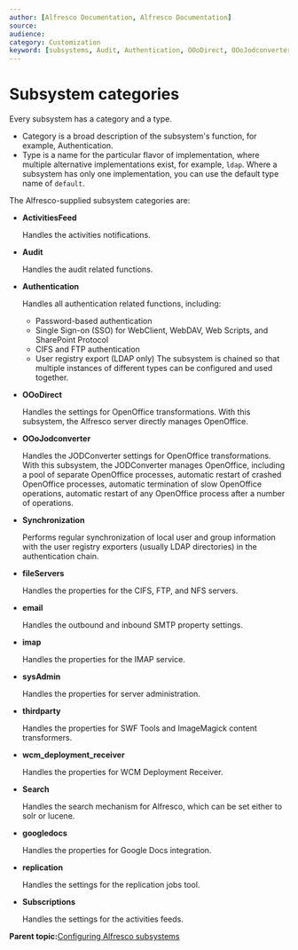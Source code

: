```yaml
---
author: [Alfresco Documentation, Alfresco Documentation]
source: 
audience: 
category: Customization
keyword: [subsystems, Audit, Authentication, OOoDirect, OOoJodconverter, Synchronization, fileServers, email, imap, sysAdmin, thirdparty, wcm\_deployment\_receiver]
---
```


# Subsystem categories

Every subsystem has a category and a type.

-   Category is a broad description of the subsystem's function, for example, Authentication.
-   Type is a name for the particular flavor of implementation, where multiple alternative implementations exist, for example, `ldap`. Where a subsystem has only one implementation, you can use the default type name of `default`.

The Alfresco-supplied subsystem categories are:

-   **ActivitiesFeed**

    Handles the activities notifications.

-   **Audit**

    Handles the audit related functions.

-   **Authentication**

    Handles all authentication related functions, including:

    -   Password-based authentication
    -   Single Sign-on \(SSO\) for WebClient, WebDAV, Web Scripts, and SharePoint Protocol
    -   CIFS and FTP authentication
    -   User registry export \(LDAP only\)
    The subsystem is chained so that multiple instances of different types can be configured and used together.

-   **OOoDirect**

    Handles the settings for OpenOffice transformations. With this subsystem, the Alfresco server directly manages OpenOffice.

-   **OOoJodconverter**

    Handles the JODConverter settings for OpenOffice transformations. With this subsystem, the JODConverter manages OpenOffice, including a pool of separate OpenOffice processes, automatic restart of crashed OpenOffice processes, automatic termination of slow OpenOffice operations, automatic restart of any OpenOffice process after a number of operations.

-   **Synchronization**

    Performs regular synchronization of local user and group information with the user registry exporters \(usually LDAP directories\) in the authentication chain.

-   **fileServers**

    Handles the properties for the CIFS, FTP, and NFS servers.

-   **email**

    Handles the outbound and inbound SMTP property settings.

-   **imap**

    Handles the properties for the IMAP service.

-   **sysAdmin**

    Handles the properties for server administration.

-   **thirdparty**

    Handles the properties for SWF Tools and ImageMagick content transformers.

-   **wcm\_deployment\_receiver**

    Handles the properties for WCM Deployment Receiver.

-   **Search**

    Handles the search mechanism for Alfresco, which can be set either to solr or lucene.

-   **googledocs**

    Handles the properties for Google Docs integration.

-   **replication**

    Handles the settings for the replication jobs tool.

-   **Subscriptions**

    Handles the settings for the activities feeds.


**Parent topic:**[Configuring Alfresco subsystems](../concepts/subsystem-intro.md)

